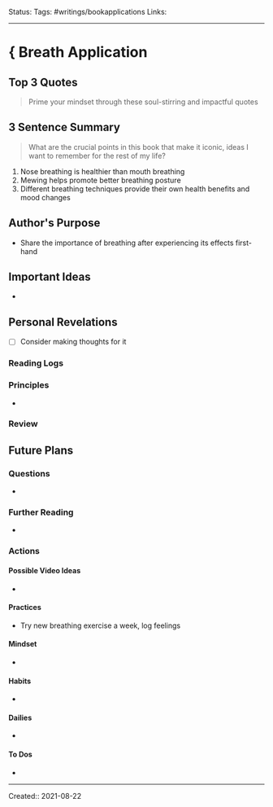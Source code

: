 
Status:
Tags: #writings/bookapplications
Links: 
___
# { Breath Application
## Top 3 Quotes
> Prime your mindset through these soul-stirring and impactful quotes


## 3 Sentence Summary
 > What are the crucial points in this book that make it iconic, ideas I want to remember for the rest of my life?
1. Nose breathing is healthier than mouth breathing
2. Mewing helps promote better breathing posture
3. Different breathing techniques provide their own health benefits and mood changes
## Author's Purpose
- Share the importance of breathing after experiencing its effects first-hand
## Important Ideas
- 
## Personal Revelations
- [ ] Consider making thoughts for it
### Reading Logs
### Principles
- 
### Review
## Future Plans
### Questions
- 
### Further Reading
- 
### Actions
#### Possible Video Ideas
- 
#### Practices
- Try new breathing exercise a week, log feelings
#### Mindset
- 
#### Habits
- 
#### Dailies
- 
#### To Dos
- 
___
Created:: 2021-08-22 
